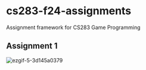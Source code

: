 # cs283-f24-assignments
Assignment framework for CS283 Game Programming

## Assignment 1
![ezgif-5-3d145a0379](https://github.com/user-attachments/assets/0a9e297c-4b8e-4341-adee-6981a5768349)


